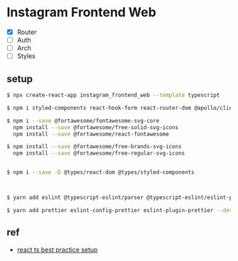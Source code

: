 # Instagram Frontend Web

-   [x] Router
-   [ ] Auth
-   [ ] Arch
-   [ ] Styles

## setup

```bash
$ npx create-react-app instagram_frontend_web --template typescript

$ npm i styled-components react-hook-form react-router-dom @apollo/client graphql react-helmet-async

$ npm i --save @fortawesome/fontawesome-svg-core
  npm install --save @fortawesome/free-solid-svg-icons
  npm install --save @fortawesome/react-fontawesome

$ npm install --save @fortawesome/free-brands-svg-icons
  npm install --save @fortawesome/free-regular-svg-icons


$ npm i --save -D @types/react-dom @types/styled-components



$ yarn add eslint @typescript-eslint/parser @typescript-eslint/eslint-plugin eslint-plugin-react --dev

$ yarn add prettier eslint-config-prettier eslint-plugin-prettier --dev
```

## ref

-   [react ts best practice setup](https://www.sitepoint.com/react-with-typescript-best-practices/)
